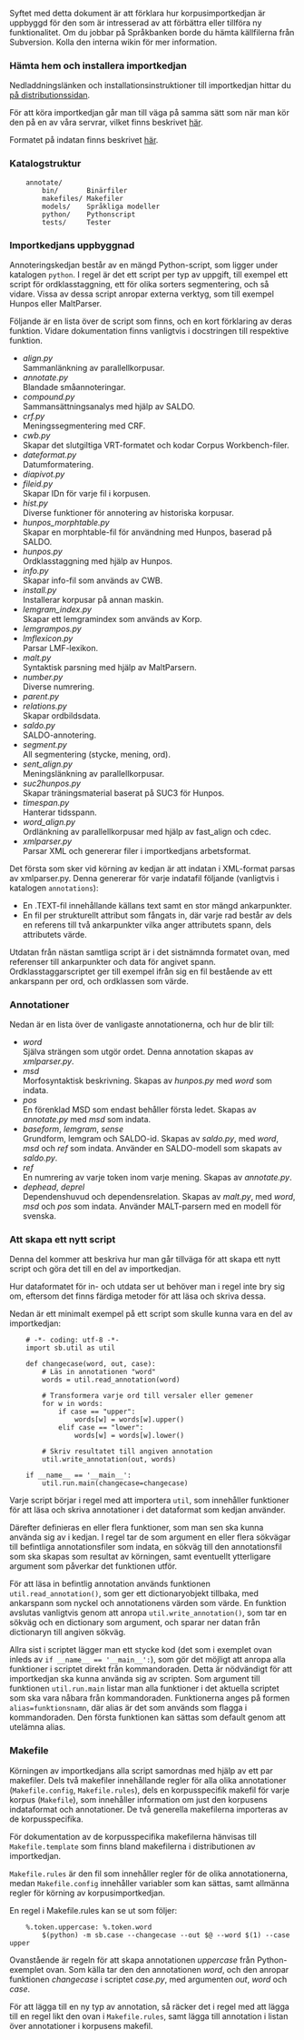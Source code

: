 <!--##Korpusimportkedjan-->

Syftet med detta dokument är att förklara hur korpusimportkedjan är uppbyggd för den som är intresserad
av att förbättra eller tillföra ny funktionalitet. Om du jobbar på Språkbanken borde du hämta källfilerna
från Subversion. Kolla den interna wikin för mer information.

### Hämta hem och installera importkedjan

Nedladdningslänken och installationsinstruktioner till importkedjan hittar du
[på distributionssidan](https://spraakbanken.gu.se/swe/forskning/infrastruktur/sparv/distribution/importkedja).

För att köra importkedjan går man till väga på samma sätt som när man kör den
på en av våra servrar, vilket finns beskrivet [här](https://spraakbanken.gu.se/swe/forskning/infrastruktur/korp/korpusimport).

Formatet på indatan finns beskrivet [här](https://spraakbanken.gu.se/swe/forskning/infrastruktur/sparv/indataformat).

### Katalogstruktur

        annotate/
            bin/       Binärfiler
            makefiles/ Makefiler
            models/    Språkliga modeller
            python/    Pythonscript
            tests/     Tester

### Importkedjans uppbyggnad

Annoteringskedjan består av en mängd Python-script, som ligger under katalogen `python`. I regel är det ett script per
typ av uppgift, till exempel ett script för ordklasstaggning, ett för olika sorters segmentering, och så vidare.
Vissa av dessa script anropar externa verktyg, som till exempel Hunpos eller MaltParser.

Följande är en lista över de script som finns, och en kort förklaring av deras funktion. Vidare dokumentation finns
vanligtvis i docstringen till respektive funktion.

* *align.py*  
  Sammanlänkning av parallellkorpusar.
* *annotate.py*  
  Blandade småannoteringar.
* *compound.py*  
  Sammansättningsanalys med hjälp av SALDO.
* *crf.py*  
  Meningssegmentering med CRF.
* *cwb.py*  
  Skapar det slutgiltiga VRT-formatet och kodar Corpus Workbench-filer.
* *dateformat.py*  
  Datumformatering.
* *diapivot.py*
* *fileid.py*  
  Skapar IDn för varje fil i korpusen.
* *hist.py*  
  Diverse funktioner för annotering av historiska korpusar.
* *hunpos_morphtable.py*  
  Skapar en morphtable-fil för användning med Hunpos, baserad på SALDO.
* *hunpos.py*  
  Ordklasstaggning med hjälp av Hunpos.
* *info.py*  
  Skapar info-fil som används av CWB.
* *install.py*  
  Installerar korpusar på annan maskin.
* *lemgram_index.py*  
  Skapar ett lemgramindex som används av Korp.
* *lemgrampos.py*  
* *lmflexicon.py*  
  Parsar LMF-lexikon.
* *malt.py*  
  Syntaktisk parsning med hjälp av MaltParsern.
* *number.py*  
  Diverse numrering.
* *parent.py*  
* *relations.py*  
  Skapar ordbildsdata.
* *saldo.py*  
  SALDO-annotering.
* *segment.py*  
  All segmentering (stycke, mening, ord).
* *sent_align.py*  
  Meningslänkning av parallellkorpusar.
* *suc2hunpos.py*  
  Skapar träningsmaterial baserat på SUC3 för Hunpos.
* *timespan.py*  
  Hanterar tidsspann.
* *word_align.py*  
  Ordlänkning av parallellkorpusar med hjälp av fast_align och cdec.
* *xmlparser.py*  
  Parsar XML och genererar filer i importkedjans arbetsformat.

Det första som sker vid körning av kedjan är att indatan i XML-format parsas av xmlparser.py. Denna genererar
för varje indatafil följande (vanligtvis i katalogen `annotations`):

* En .TEXT-fil innehållande källans text samt en stor mängd ankarpunkter.
* En fil per strukturellt attribut som fångats in, där varje rad består av dels en referens till
  två ankarpunkter vilka anger attributets spann, dels attributets värde.

Utdatan från nästan samtliga script är i det sistnämnda formatet ovan, med referenser till ankarpunkter
och data för angivet spann. Ordklasstaggarscriptet ger till exempel ifrån sig en fil bestående av
ett ankarspann per ord, och ordklassen som värde.

### Annotationer

Nedan är en lista över de vanligaste annotationerna, och hur de blir till:

* *word*  
  Själva strängen som utgör ordet. Denna annotation skapas av *xmlparser.py*.
* *msd*  
  Morfosyntaktisk beskrivning. Skapas av *hunpos.py* med *word* som indata.
* *pos*  
  En förenklad MSD som endast behåller första ledet. Skapas av *annotate.py* med *msd* som indata.
* *baseform*, *lemgram*, *sense*  
  Grundform, lemgram och SALDO-id. Skapas av *saldo.py*, med *word*, *msd* och *ref* som indata. Använder en SALDO-modell som skapats av *saldo.py*.
* *ref*  
  En numrering av varje token inom varje mening. Skapas av *annotate.py*.
* *dephead*, *deprel*  
  Dependenshuvud och dependensrelation. Skapas av *malt.py*, med *word*, *msd* och *pos* som indata. Använder MALT-parsern med en modell för svenska.


### Att skapa ett nytt script

Denna del kommer att beskriva hur man går tillväga för att skapa ett nytt script och
göra det till en del av importkedjan.

Hur dataformatet för in- och utdata ser ut behöver man i regel inte bry sig om, eftersom det
finns färdiga metoder för att läsa och skriva dessa.

Nedan är ett minimalt exempel på ett script som skulle kunna vara en del av importkedjan:

        # -*- coding: utf-8 -*-
        import sb.util as util

        def changecase(word, out, case):
            # Läs in annotationen "word"
            words = util.read_annotation(word)

            # Transformera varje ord till versaler eller gemener
            for w in words:
                if case == "upper":
                    words[w] = words[w].upper()
                elif case == "lower":
                    words[w] = words[w].lower()

            # Skriv resultatet till angiven annotation
            util.write_annotation(out, words)

        if __name__ == '__main__':
            util.run.main(changecase=changecase)

Varje script börjar i regel med att importera `util`, som innehåller funktioner för att
läsa och skriva annotationer i det dataformat som kedjan använder.

Därefter definieras en eller flera funktioner, som man sen ska kunna använda sig
av i kedjan. I regel tar de som argument en eller flera sökvägar till befintliga annotationsfiler
som indata, en sökväg till den annotationsfil som ska skapas som resultat av körningen,
samt eventuellt ytterligare argument som påverkar det funktionen utför.

För att läsa in befintlig annotation används funktionen `util.read_annotation()`,
som ger ett dictionaryobjekt tillbaka, med ankarspann som nyckel och annotationens
värden som värde.
En funktion avslutas vanligtvis genom att anropa `util.write_annotation()`, som
tar en sökväg och en dictionary som argument, och sparar ner datan från dictionaryn
till angiven sökväg.

Allra sist i scriptet lägger man ett stycke kod (det som i exemplet ovan inleds av `if __name__ == '__main__':`),
som gör det möjligt att anropa alla funktioner i scriptet direkt från kommandoraden. Detta är nödvändigt för att
importkedjan ska kunna använda sig av scripten. Som argument till funktionen `util.run.main` listar man
alla funktioner i det aktuella scriptet som ska vara nåbara från kommandoraden. Funktionerna anges på formen
`alias=funktionsnamn`, där alias är det som används som flagga i kommandoraden. Den första funktionen kan
sättas som default genom att utelämna alias.


### Makefile

Körningen av importkedjans alla script samordnas med hjälp av ett par makefiler. Dels två makefiler innehållande
regler för alla olika annotationer (`Makefile.config`, `Makefile.rules`), dels en korpusspecifik makefil för varje
korpus (`Makefile`), som innehåller information om just den korpusens indataformat och annotationer.
De två generella makefilerna importeras av de korpusspecifika.

För dokumentation av de korpusspecifika makefilerna hänvisas till `Makefile.template` som finns bland makefilerna
i distributionen av importkedjan.

`Makefile.rules` är den fil som innehåller regler för de olika annotationerna, medan `Makefile.config` innehåller
variabler som kan sättas, samt allmänna regler för körning av korpusimportkedjan.

En regel i Makefile.rules kan se ut som följer:

        %.token.uppercase: %.token.word
            $(python) -m sb.case --changecase --out $@ --word $(1) --case upper

Ovanstående är regeln för att skapa annotationen *uppercase* från Python-exemplet ovan. Som källa tar den den annotationen *word*, och
den anropar funktionen *changecase* i scriptet *case.py*, med argumenten *out*, *word* och *case*.

För att lägga till en ny typ av annotation, så räcker det i regel med att lägga till en regel likt den ovan i `Makefile.rules`,
samt lägga till annotation i listan över annotationer i korpusens makefil.
